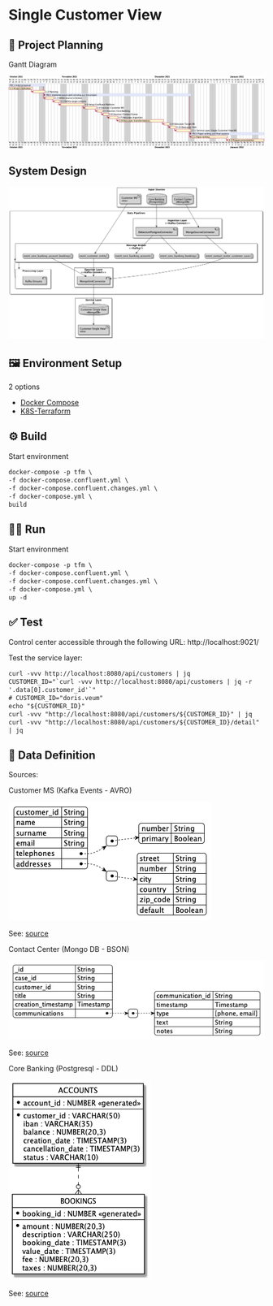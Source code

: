 # Single Customer View

## :calendar: Project Planning

Gantt Diagram

![Gantt Diagram](planning/gantt.png)


## System Design

![System Design](doc/system-design.png)

## :framed_picture: Environment Setup

2 options

* [Docker Compose](docker-compose/README.md)
* [K8S-Terraform](k8s-terraform/README.md)

## :gear: Build

Start environment

```shell
docker-compose -p tfm \
-f docker-compose.confluent.yml \
-f docker-compose.confluent.changes.yml \
-f docker-compose.yml \
build
```

## :running_man: Run

Start environment

```shell
docker-compose -p tfm \
-f docker-compose.confluent.yml \
-f docker-compose.confluent.changes.yml \
-f docker-compose.yml \
up -d
```

## :white_check_mark: Test

Control center accessible through the following URL: http://localhost:9021/

Test the service layer:

```shell
curl -vvv http://localhost:8080/api/customers | jq
CUSTOMER_ID="`curl -vvv http://localhost:8080/api/customers | jq -r '.data[0].customer_id'`"
# CUSTOMER_ID="doris.veum"
echo "${CUSTOMER_ID}"
curl -vvv "http://localhost:8080/api/customers/${CUSTOMER_ID}" | jq
curl -vvv "http://localhost:8080/api/customers/${CUSTOMER_ID}/detail" | jq

```


## :open_book: Data Definition

Sources:

Customer MS (Kafka Events - AVRO)

![Customer MS](doc/data-definition-customer-ms.png)

See: [source](schemas/customer-value.avsc)

Contact Center (Mongo DB - BSON)

![Contact Center](doc/data-definition-contact-center.png)

See: [source](schemas/contact-center-case-json-schema.json)

Core Banking (Postgresql - DDL)

![Core Banking](doc/data-definition-core-banking.png)


See: [source](schemas/core-banking.ddl)
